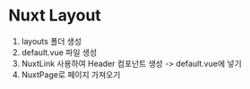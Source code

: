 # Nuxt Layout

1. layouts 폴더 생성
2. default.vue 파일 생성
3. NuxtLink 사용하여 Header 컴포넌트 생성 -> default.vue에 넣기
4. NuxtPage로 페이지 가져오기
